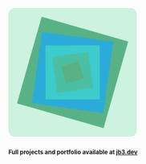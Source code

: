 <a href="https://github.com/jb3/fractal"><img width="256px" src="fractal-20251101-221945.png"/></a>

<sub>**Full projects and portfolio available at [jb3.dev](https://jb3.dev/)**</sub>

